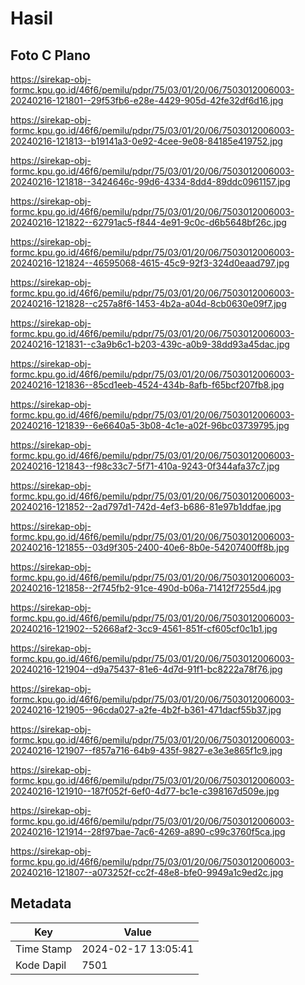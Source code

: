 # Hasil

## Foto C Plano

https://sirekap-obj-formc.kpu.go.id/46f6/pemilu/pdpr/75/03/01/20/06/7503012006003-20240216-121801--29f53fb6-e28e-4429-905d-42fe32df6d16.jpg

https://sirekap-obj-formc.kpu.go.id/46f6/pemilu/pdpr/75/03/01/20/06/7503012006003-20240216-121813--b19141a3-0e92-4cee-9e08-84185e419752.jpg

https://sirekap-obj-formc.kpu.go.id/46f6/pemilu/pdpr/75/03/01/20/06/7503012006003-20240216-121818--3424646c-99d6-4334-8dd4-89ddc0961157.jpg

https://sirekap-obj-formc.kpu.go.id/46f6/pemilu/pdpr/75/03/01/20/06/7503012006003-20240216-121822--62791ac5-f844-4e91-9c0c-d6b5648bf26c.jpg

https://sirekap-obj-formc.kpu.go.id/46f6/pemilu/pdpr/75/03/01/20/06/7503012006003-20240216-121824--46595068-4615-45c9-92f3-324d0eaad797.jpg

https://sirekap-obj-formc.kpu.go.id/46f6/pemilu/pdpr/75/03/01/20/06/7503012006003-20240216-121828--c257a8f6-1453-4b2a-a04d-8cb0630e09f7.jpg

https://sirekap-obj-formc.kpu.go.id/46f6/pemilu/pdpr/75/03/01/20/06/7503012006003-20240216-121831--c3a9b6c1-b203-439c-a0b9-38dd93a45dac.jpg

https://sirekap-obj-formc.kpu.go.id/46f6/pemilu/pdpr/75/03/01/20/06/7503012006003-20240216-121836--85cd1eeb-4524-434b-8afb-f65bcf207fb8.jpg

https://sirekap-obj-formc.kpu.go.id/46f6/pemilu/pdpr/75/03/01/20/06/7503012006003-20240216-121839--6e6640a5-3b08-4c1e-a02f-96bc03739795.jpg

https://sirekap-obj-formc.kpu.go.id/46f6/pemilu/pdpr/75/03/01/20/06/7503012006003-20240216-121843--f98c33c7-5f71-410a-9243-0f344afa37c7.jpg

https://sirekap-obj-formc.kpu.go.id/46f6/pemilu/pdpr/75/03/01/20/06/7503012006003-20240216-121852--2ad797d1-742d-4ef3-b686-81e97b1ddfae.jpg

https://sirekap-obj-formc.kpu.go.id/46f6/pemilu/pdpr/75/03/01/20/06/7503012006003-20240216-121855--03d9f305-2400-40e6-8b0e-54207400ff8b.jpg

https://sirekap-obj-formc.kpu.go.id/46f6/pemilu/pdpr/75/03/01/20/06/7503012006003-20240216-121858--2f745fb2-91ce-490d-b06a-71412f7255d4.jpg

https://sirekap-obj-formc.kpu.go.id/46f6/pemilu/pdpr/75/03/01/20/06/7503012006003-20240216-121902--52668af2-3cc9-4561-851f-cf605cf0c1b1.jpg

https://sirekap-obj-formc.kpu.go.id/46f6/pemilu/pdpr/75/03/01/20/06/7503012006003-20240216-121904--d9a75437-81e6-4d7d-91f1-bc8222a78f76.jpg

https://sirekap-obj-formc.kpu.go.id/46f6/pemilu/pdpr/75/03/01/20/06/7503012006003-20240216-121905--96cda027-a2fe-4b2f-b361-471dacf55b37.jpg

https://sirekap-obj-formc.kpu.go.id/46f6/pemilu/pdpr/75/03/01/20/06/7503012006003-20240216-121907--f857a716-64b9-435f-9827-e3e3e865f1c9.jpg

https://sirekap-obj-formc.kpu.go.id/46f6/pemilu/pdpr/75/03/01/20/06/7503012006003-20240216-121910--187f052f-6ef0-4d77-bc1e-c398167d509e.jpg

https://sirekap-obj-formc.kpu.go.id/46f6/pemilu/pdpr/75/03/01/20/06/7503012006003-20240216-121914--28f97bae-7ac6-4269-a890-c99c3760f5ca.jpg

https://sirekap-obj-formc.kpu.go.id/46f6/pemilu/pdpr/75/03/01/20/06/7503012006003-20240216-121807--a073252f-cc2f-48e8-bfe0-9949a1c9ed2c.jpg


## Metadata

| Key        | Value               |
| ---------- | ------------------- |
| Time Stamp | 2024-02-17 13:05:41 |
| Kode Dapil | 7501                |



